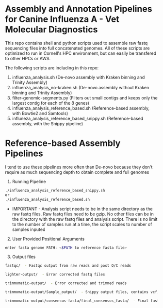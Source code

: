 # Assembly and Annotation Pipelines for Canine Influenza A - Vet Molecular Diagnostics  
This repo contains shell and python scripts used to assemble raw fastq sequencing files into full concatenated genomes.
All of these scripts are optimized to run in Cornell's HPC environment, but can easily be transfered to other HPCs or AWS.

The following scripts are including in this repo:
1. influenza_analysis.sh (De-novo assembly with Kraken binning and Trinity Assembly)
2. influenza_analysis_no-kraken.sh (De-novo assembly without Kraken binning and Trinity Assembly)
3. filter-genomic-segments.py (Filters out small contigs and keeps only the largest contig for each of the 8 genes)
4. influenza_analysis_reference_based.sh (Reference-based assembly, with Bowtie2 and Samtools)
5. influneza_analysis_reference_based_snippy.sh (Reference-based assembly, with the Snippy pipeline)


# Reference-based Assembly Pipelines
I tend to use these pipelines more often than De-novo because they don't require as much sequencing depth to obtain complete and full genomes

1. Running Pipeline
```bash
./influenza_analysis_reference_based_snippy.sh
or
./influenza_analysis_reference_based.sh
```
- IMPORTANT - 
Analysis script needs to be in the same directory as the raw fastq files.
Raw fastq files need to be gzip.
No other files can be in the directory with the raw fastq files and analysis script.
There is no limit to the number of samples run at a time, the script scales to number of samples inputed 

2. User Provided Positional Arguments 
```bash
enter fasta genome PATH: <$PATH to reference fasta file>
```

3. Output files
```bash
fastqc/  - Fastqc output from raw reads and post Q/C reads

lighter-output/  - Error corrected fastq files 

trimmomatic-output/  - Error corrected and trimmed reads

trimmomatic-output/Sample_output/  - Snippy output files, contains vcf, bam, etc.

trimmomatic-output/consensus-fasta/final_consensus_fasta/  - Final fasta file containing called SNPs instantiated
```

